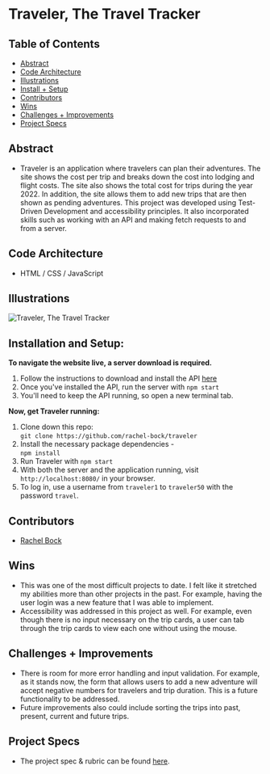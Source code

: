 # Traveler, The Travel Tracker

## Table of Contents
  - [Abstract](#abstract)
  - [Code Architecture](#code-architecture)
  - [Illustrations](#illustrations)
  - [Install + Setup](#set-up)
  - [Contributors](#contributors)
  - [Wins](#wins)
  - [Challenges + Improvements](#challenges-+-Improvements)
  - [Project Specs](#project-specs)

## Abstract
  - Traveler is an application where travelers can plan their adventures.  The site shows the cost per trip and breaks down the cost into lodging and flight costs.  The site also shows the total cost for trips during the year 2022.  In addition, the site allows them to add new trips that are then shown as pending adventures.  This project was developed using Test-Driven Development and accessibility principles.  It also incorporated skills such as working with an API and making fetch requests to and from a server.

## Code Architecture
  - HTML / CSS / JavaScript

## Illustrations

![Traveler, The Travel Tracker](/src/images/travel-tracker.gif)

## Installation and Setup:
**To navigate the website live, a server download is required.**
  1. Follow the instructions to download and install the API [here](https://github.com/turingschool-examples/travel-tracker-api)
  2. Once you've installed the API, run the server with `npm start`
  3. You'll need to keep the API running, so open a new terminal tab.

**Now, get Traveler running:**
  1. Clone down this repo: <br>
      `git clone https://github.com/rachel-bock/traveler`
  2. Install the necessary package dependencies - <br>
      `npm install`
  3. Run Traveler with `npm start`
  4. With both the server and the application running, visit `http://localhost:8080/` in your browser.
  5. To log in, use a username from `traveler1` to `traveler50` with the password `travel`.

## Contributors
  - [Rachel Bock](https://www.linkedin.com/in/rachelbock)

## Wins
  - This was one of the most difficult projects to date.  I felt like it stretched my abilities more than other projects in the past.  For example, having the user login was a new feature that I was able to implement.
  - Accessibility was addressed in this project as well.  For example, even though there is no input necessary on the trip cards, a user can tab through the trip cards to view each one without using the mouse.

## Challenges + Improvements
  - There is room for more error handling and input validation.  For example, as it stands now, the form that allows users to add a new adventure will accept negative numbers for travelers and trip duration.  This is a future functionality to be addressed.
  - Future improvements also could include sorting the trips into past, present, current and future trips.

## Project Specs
  - The project spec & rubric can be found [here](https://frontend.turing.edu/projects/travel-tracker.html).